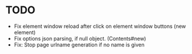 # TODO

* Fix element window reload after click on element window buttons (new element)
* Fix options json parsing, if null object. (Contents#new)
* Fix: Stop page urlname generation if no name is given
